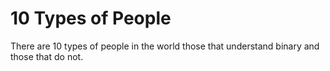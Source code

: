 # 10 Types of People

There are 10 types of people in the world
those that understand binary and those that do not.
